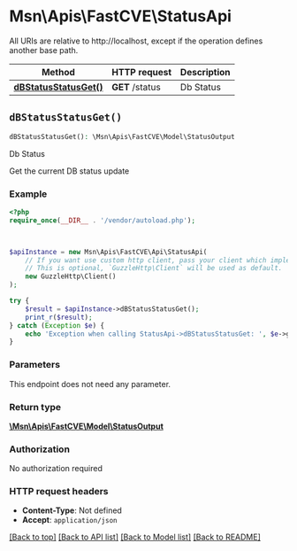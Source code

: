 # Msn\Apis\FastCVE\StatusApi

All URIs are relative to http://localhost, except if the operation defines another base path.

| Method | HTTP request | Description |
| ------------- | ------------- | ------------- |
| [**dBStatusStatusGet()**](StatusApi.md#dBStatusStatusGet) | **GET** /status | Db Status |


## `dBStatusStatusGet()`

```php
dBStatusStatusGet(): \Msn\Apis\FastCVE\Model\StatusOutput
```

Db Status

Get the current DB status update

### Example

```php
<?php
require_once(__DIR__ . '/vendor/autoload.php');



$apiInstance = new Msn\Apis\FastCVE\Api\StatusApi(
    // If you want use custom http client, pass your client which implements `GuzzleHttp\ClientInterface`.
    // This is optional, `GuzzleHttp\Client` will be used as default.
    new GuzzleHttp\Client()
);

try {
    $result = $apiInstance->dBStatusStatusGet();
    print_r($result);
} catch (Exception $e) {
    echo 'Exception when calling StatusApi->dBStatusStatusGet: ', $e->getMessage(), PHP_EOL;
}
```

### Parameters

This endpoint does not need any parameter.

### Return type

[**\Msn\Apis\FastCVE\Model\StatusOutput**](../Model/StatusOutput.md)

### Authorization

No authorization required

### HTTP request headers

- **Content-Type**: Not defined
- **Accept**: `application/json`

[[Back to top]](#) [[Back to API list]](../../README.md#endpoints)
[[Back to Model list]](../../README.md#models)
[[Back to README]](../../README.md)
